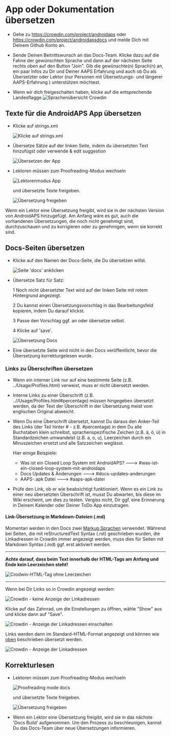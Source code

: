 # App oder Dokumentation übersetzen

* Gehe zu <https://crowdin.com/project/androidaps> oder <https://crowdin.com/project/androidapsdocs> und melde Dich mit Deinem Github Konto an.

* Sende Deinen Beitrittswunsch an das Docs-Team. Klicke dazu auf die Fahne der gewünschten Sprache und dann auf der nächsten Seite rechts oben auf den Button "Join". Gib die gewünschte(n) Sprach(n) an, ein paar Infos zu Dir und Deiner AAPS Erfahrung und auch ob Du als Übersetzter oder Lektor (nur Personen mit Übersetzungs- und längerer AAPS-Erfahrung ) unterstützen möchtest.

* Wenn wir dich freigeschalten haben, klicke auf die entsprechende Landesflagge.![Sprachenübersicht Crowdin](./images/translation_flags2019.png)

## Texte für die AndroidAPS App übersetzen

* Klicke auf strings.xml

   ![Klicke auf strings.xml](./images/translations-click-strings.png)


* Übersetze Sätze auf der linken Seite, indem du übersetzten Text hinzufügst oder verwende & edit suggestion

   ![Übersetzen der App](./images/translations-translate.png)


* Lektoren müssen zum Proofreading-Modus wechseln

   ![Lektorenmodus App](./images/translations-proofreading-mode.png)


  und übersetzte Texte freigeben.

   ![Übersetzung freigeben](./images/translations-proofreading.png)

Wenn ein Lektor eine Übersetzung freigibt, wird sie in der nächsten Version von AndroidAPS hinzugefügt. Am Anfang wäre es gut, auch die vorhandenen Übersetzungen, die noch nicht genehmigt sind, durchzuschauen und zu korrigieren oder zu genehmigen, wenn sie korrekt sind.


## Docs-Seiten übersetzen

* Klicke auf den Namen der Docs-Seite, die Du übersetzen willst.

   ![Seite 'docs' anklicken](./images/translation_WikiPage.png)


* Übersetze Satz für Satz:

   1 Noch nicht übersetzter Text wird auf der linken Seite mit rotem Hintergrund angezeigt.

   2 Du kannst einen Übersetzungsvorschlag in das Bearbeitungsfeld kopieren, indem Du darauf klickst.

   3 Passe den Vorschlag ggf. an oder übersetze selbst.

   4 Klicke auf 'save'.

   ![Übersetzung Docs](./images/translation_WikiTranslate.png)

* Eine übersetzte Seite wird nicht in den Docs veröffentlicht, bevor die Übersetzung korrekturgelesen wurde.

### Links zu Überschriften übersetzen

* Wenn ein interner Link nur auf eine bestimmte Seite (z.B. ../Usage/Profiles.html) verweist, muss er nicht übersetzt werden.
* Interne Links zu einer Überschrift (z.B. ..//Usage/Profiles.html#percentage) müssen hingegeben übersetzt werden, da der Text der Überschrift in der Übersetzung meist vom englischen Original abweicht.
* Wenn Du eine Überschrift übersetzt, kannst Du daraus den Anker-Teil des Links (der Teil hinter # - z.B. #percentage) in dem Du alle Buchstaben klein schreibst, sprachenspezifische Zeichen (z.B. ä, ö, ü) in Standardzeichen umwandelst (z.B. a, o, u), Leerzeichen durch ein Minuszeichen ersetzt und alle Satzzeichen weglässt.

   Hier einige Beispiele:
   * Was ist ein Closed Loop System mit AndroidAPS?  \---> #was-ist-ein-closed-loop-system-mit-androidaps
   * Docs Updates & Änderungen \---> #docs-updates-anderungen
   * AAPS-.apk Datei \---> #aaps-apk-datei

* Prüfe den Link, ob er wie beabsichtigt funktioniert. Wenn es ein Link zu einer neu übersetzten Überschrift ist, musst Du abwarten, bis diese im Wiki erscheint, um dies zu testen. Vergiss nicht, Dir ggf. eine Erinnerung in Deinem Kalender oder Deiner ToDo App einzutragen.

#### Link-Übersetzung in Markdown-Dateien (.md)

Momentan werden in den Docs zwei [Markup Sprachen](./make-a-PR#code-syntax) verwendet. Während bei Seiten, die mit reStructuredText Syntax (.rst) geschrieben wurden, die Linkadressen in Crowdin immer angezeigt werden, muss dies für Seiten mit Markdown Syntax (.md) ggf. erst aktiviert werden.

----

**Achte darauf, dass beim Text innerhalb der HTML-Tags am Anfang und Ende kein Leerzeichen steht!**

![Crodwin-HTML-Tag ohne Leerzeichen](./images/Crowdin_HTMLtag.png)

----

Wenn bei Dir Links so in Crowdin angezeigt werden:

![Crowdin - keine Anzeige der Linkadressen](./images/CrowdinShowURL1.png)

Klicke auf das Zahnrad, um die Einstellungen zu öffnen, wähle "Show" aus und klicke dann auf "Save".

![Crowdin - Anzeige der Linkadressen einschalten](./images/CrowdinShowURL2.png)

Links werden dann im Standard-HTML-Format angezeigt und können wie [oben](./translations#links-zu-uberschriften-ubersetzen) beschrieben übersetzt werden.

![Crowdin - Anzeige der Linkadressen](./images/CrowdinShowURL3.png)

## Korrekturlesen

* Lektoren müssen zum Proofreading-Modus wechseln

   ![Proofreading mode docs](./images/translation_WikiProofreading.png)


  und übersetzte Texte freigeben.

   ![Übersetzung freigeben](./images/translations-proofreading.png)

* Wenn ein Lektor eine Übersetzung freigibt, wird sie in das nächste 'Docs Build' aufgenommen. Um den Prozess zu beschleunigen, kannst Du das Docs-Team über neue Übersetzungen informieren.
